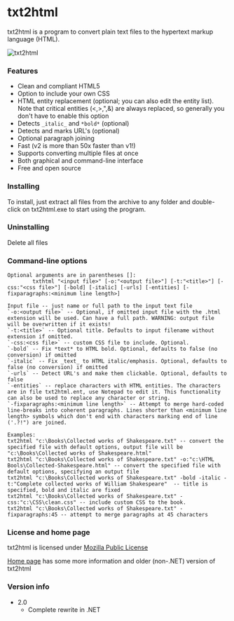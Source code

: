 # txt2html
txt2html is a program to convert plain text files to the hypertext markup language (HTML).

![txt2html](https://cloud.githubusercontent.com/assets/18664267/26674887/91636272-46ca-11e7-8be0-2e15e29a1df4.png)

### Features
* Clean and compliant HTML5
* Option to include your own CSS
* HTML entity replacement (optional; you can also edit the entity list). Note that critical entities (<,>,",&) are always replaced, so generally you don't have to enable this option
* Detects `_italic_` and `*bold*` (optional)
* Detects and marks URL's (optional)
* Optional paragraph joining
* Fast (v2 is more than 50x faster than v1!)
* Supports converting multiple files at once
* Both graphical and command-line interface
* Free and open source

### Installing
To install, just extract all files from the archive to any folder and double-click on txt2html.exe to start using the program.

### Uninstalling
Delete all files

### Command-line options
```
Optional arguments are in parentheses []:  
        txthtml "<input file>" [-o:"<output file>"] [-t:"<title>"] [-css:"<css file>"] [-bold] [-italic] [-urls] [-entities] [-fixparagraphs:<minimum line length>]  
        
Input file -- just name or full path to the input text file
`-o:<output file>` -- Optional, if omitted input file with the .html extension will be used. Can have a full path. WARNING: output file will be overwritten if it exists!
`-t:<title>` -- Optional title. Defaults to input filename without extension if omitted.
`-css:<css file>` -- custom CSS file to include. Optional.
`-bold` -- Fix *text* to HTML bold. Optional, defaults to false (no conversion) if omitted
`-italic` -- Fix _text_ to HTML italic/emphasis. Optional, defaults to false (no conversion) if omitted
`-urls` -- Detect URL's and make them clickable. Optional, defaults to false
`-entities` -- replace characters with HTML entities. The characters are in file txt2html.ent, use Notepad to edit it. This functionality can also be used to replace any character or string.
`-fixparagraphs:<minimum line length>` -- Attempt to merge hard-coded line-breaks into coherent paragraphs. Lines shorter than <minimum line length> symbols which don't end with characters marking end of line ('.?!") are joined.

Examples:
txt2html "c:\Books\Collected works of Shakespeare.txt" -- convert the specified file with default options, output file will be "c:\Books\Collected works of Shakespeare.html"
txt2html "c:\Books\Collected works of Shakespeare.txt" -o:"c:\HTML Bools\Collected-Shakespeare.html" -- convert the specified file with default options, specifying an output file
txt2html "c:\Books\Collected works of Shakespeare.txt" -bold -italic -t:"Complete collected works of William Shakespeare"  -- title is specified, bold and italic are fixed
txt2html "c:\Books\Collected works of Shakespeare.txt" -css:"c:\CSS\clean.css" -- include custom CSS to the book.
txt2html "c:\Books\Collected works of Shakespeare.txt" -fixparagraphs:45 -- attempt to merge paragraphs at 45 characters
```

### License and home page
txt2html is licensed under [Mozilla Public License](https://github.com/SanderSade/txt2html/blob/master/LICENSE.txt)

[Home page](http://dukelupus.com/txt2html) has some more information and older (non-.NET) version of txt2html

### Version info
* 2.0
    * Complete rewrite in .NET
